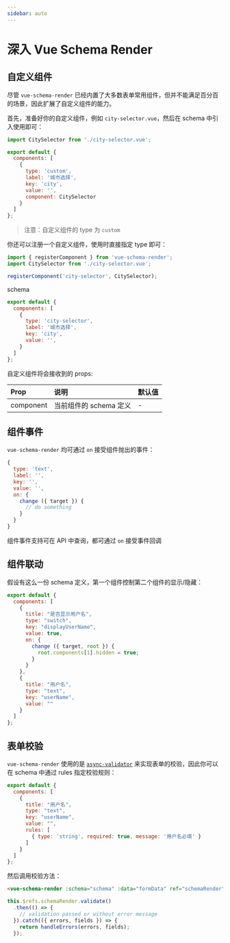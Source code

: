 ```yaml
---
sidebar: auto
---
```


# 深入 Vue Schema Render

## 自定义组件

尽管 `vue-schema-render` 已经内置了大多数表单常用组件，但并不能满足百分百的场景，因此扩展了自定义组件的能力。

首先，准备好你的自定义组件，例如 `city-selector.vue`，然后在 schema 中引入使用即可：

```js
import CitySelector from './city-selector.vue';

export default {
  components: [
    {
      type: 'custom',
      label: '城市选择',
      key: 'city',
      value: '',
      component: CitySelector
    }
  ]
};
```

> 注意：自定义组件的 type 为 `custom`

你还可以注册一个自定义组件，使用时直接指定 type 即可：

```js
import { registerComponent } from 'vue-schema-render';
import CitySelector from './city-selector.vue';

registerComponent('city-selector', CitySelector);
```

schema
```js
export default {
  components: [
    {
      type: 'city-selector',
      label: '城市选择',
      key: 'city',
      value: '',
    }
  ]
};
```

自定义组件将会接收到的 props:

| Prop        | 说明           | 默认值  |
|:------------- |:-------------|:-----|
| component      | 当前组件的 schema 定义 | - |

## 组件事件

`vue-schema-render` 均可通过 `on` 接受组件抛出的事件：

```js
{
  type: 'text',
  label: '',
  key: '',
  value: '',
  on: {
    change ({ target }) {
      // do something
    }
  }
}
```

组件事件支持可在 API 中查询，都可通过 `on` 接受事件回调

## 组件联动

假设有这么一份 schema 定义，第一个组件控制第二个组件的显示/隐藏：

```js
export default {
  components: [
    {
      title: "是否显示用户名",
      type: "switch",
      key: "displayUserName",
      value: true,
      on: {
        change ({ target, root }) {
          root.components[1].hidden = true;
        }
      }
    },
    {
      title: "用户名",
      type: "text",
      key: "userName",
      value: ""
    }
  ]
};
```

## 表单校验

`vue-schema-render` 使用的是 [`async-validator`](https://github.com/yiminghe/async-validator) 来实现表单的校验，因此你可以在 schema 中通过 rules 指定校验规则：

```js
export default {
  components: [
    {
      title: "用户名",
      type: "text",
      key: "userName",
      value: "",
      rules: [
        { type: 'string', required: true, message: '用户名必填' }
      ]
    }
  ]
};
```

然后调用校验方法：

```html
<vue-schema-render :schema="schema" :data="formData" ref="schemaRender"></vue-schema-render>
```

```js
this.$refs.schemaRender.validate()
  .then(() => {
    // validation passed or without error message
  }).catch(({ errors, fields }) => {
    return handleErrors(errors, fields);
  });
```
